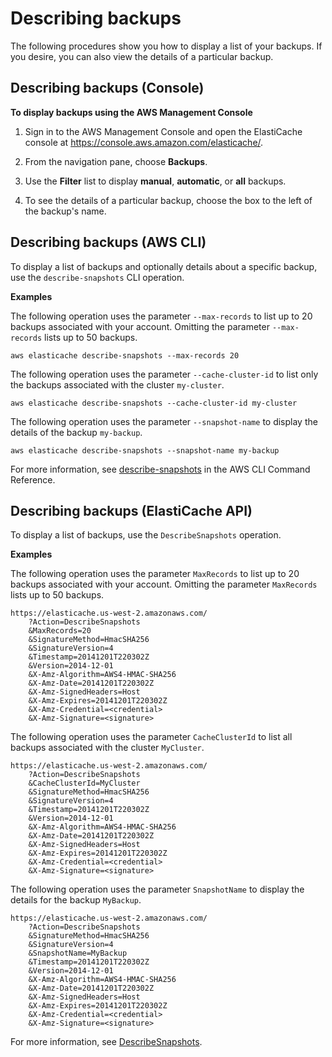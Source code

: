 # Describing backups<a name="backups-describing"></a>

The following procedures show you how to display a list of your backups\. If you desire, you can also view the details of a particular backup\.

## Describing backups \(Console\)<a name="backups-describing-CON"></a>

**To display backups using the AWS Management Console**

1. Sign in to the AWS Management Console and open the ElastiCache console at [ https://console\.aws\.amazon\.com/elasticache/](https://console.aws.amazon.com/elasticache/)\.

1. From the navigation pane, choose **Backups**\.

1. Use the **Filter** list to display **manual**, **automatic**, or **all** backups\.

1. To see the details of a particular backup, choose the box to the left of the backup's name\.

## Describing backups \(AWS CLI\)<a name="backups-describing-CLI"></a>

To display a list of backups and optionally details about a specific backup, use the `describe-snapshots` CLI operation\. 

**Examples**

The following operation uses the parameter `--max-records` to list up to 20 backups associated with your account\. Omitting the parameter `--max-records` lists up to 50 backups\.

```
aws elasticache describe-snapshots --max-records 20
```

The following operation uses the parameter `--cache-cluster-id` to list only the backups associated with the cluster `my-cluster`\.

```
aws elasticache describe-snapshots --cache-cluster-id my-cluster
```

The following operation uses the parameter `--snapshot-name` to display the details of the backup `my-backup`\.

```
aws elasticache describe-snapshots --snapshot-name my-backup
```

For more information, see [describe\-snapshots](https://docs.aws.amazon.com/cli/latest/reference/elasticache/describe-snapshots.html) in the AWS CLI Command Reference\.

## Describing backups \(ElastiCache API\)<a name="backups-describing-API"></a>

To display a list of backups, use the `DescribeSnapshots` operation\.

**Examples**

The following operation uses the parameter `MaxRecords` to list up to 20 backups associated with your account\. Omitting the parameter `MaxRecords` lists up to 50 backups\.

```
https://elasticache.us-west-2.amazonaws.com/
    ?Action=DescribeSnapshots
    &MaxRecords=20
    &SignatureMethod=HmacSHA256
    &SignatureVersion=4
    &Timestamp=20141201T220302Z
    &Version=2014-12-01
    &X-Amz-Algorithm=AWS4-HMAC-SHA256
    &X-Amz-Date=20141201T220302Z
    &X-Amz-SignedHeaders=Host
    &X-Amz-Expires=20141201T220302Z
    &X-Amz-Credential=<credential>
    &X-Amz-Signature=<signature>
```

The following operation uses the parameter `CacheClusterId` to list all backups associated with the cluster `MyCluster`\.

```
https://elasticache.us-west-2.amazonaws.com/
    ?Action=DescribeSnapshots
    &CacheClusterId=MyCluster
    &SignatureMethod=HmacSHA256
    &SignatureVersion=4
    &Timestamp=20141201T220302Z
    &Version=2014-12-01
    &X-Amz-Algorithm=AWS4-HMAC-SHA256
    &X-Amz-Date=20141201T220302Z
    &X-Amz-SignedHeaders=Host
    &X-Amz-Expires=20141201T220302Z
    &X-Amz-Credential=<credential>
    &X-Amz-Signature=<signature>
```

The following operation uses the parameter `SnapshotName` to display the details for the backup `MyBackup`\.

```
https://elasticache.us-west-2.amazonaws.com/
    ?Action=DescribeSnapshots
    &SignatureMethod=HmacSHA256
    &SignatureVersion=4
    &SnapshotName=MyBackup
    &Timestamp=20141201T220302Z
    &Version=2014-12-01
    &X-Amz-Algorithm=AWS4-HMAC-SHA256
    &X-Amz-Date=20141201T220302Z
    &X-Amz-SignedHeaders=Host
    &X-Amz-Expires=20141201T220302Z
    &X-Amz-Credential=<credential>
    &X-Amz-Signature=<signature>
```

For more information, see [DescribeSnapshots](https://docs.aws.amazon.com/AmazonElastiCache/latest/APIReference/API_DescribeSnapshots.html)\.